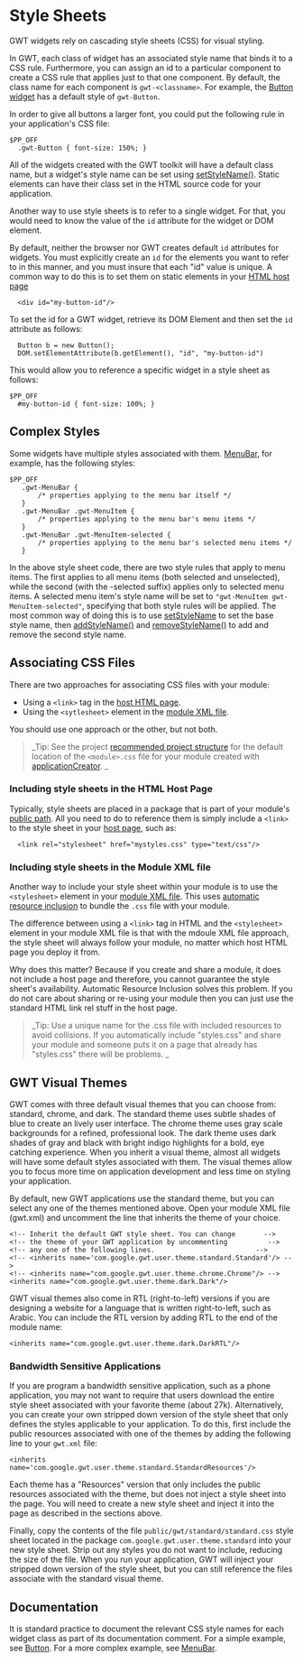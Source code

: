 # Style Sheets #

GWT widgets rely on cascading style sheets (CSS) for visual styling.

In GWT, each class of widget has an associated style name that binds it to a CSS rule. Furthermore, you can assign an id to a particular component to create a CSS rule that applies just to that one component. By default, the class name for each component is `gwt-<classname>`. For example, the [Button widget](http://google-web-toolkit.googlecode.com/svn/javadoc/1.5/com/google/gwt/user/client/ui/Button.html) has a default style of `gwt-Button`.

In order to give all buttons a larger font, you could put the following rule in your application's CSS file:

```
$PP_OFF
  .gwt-Button { font-size: 150%; }
```

All of the widgets created with the GWT toolkit will have a default class name, but a widget's style name can be set using [setStyleName()](http://google-web-toolkit.googlecode.com/svn/javadoc/1.5/com/google/gwt/user/client/ui/UIObject.html#setStyleName(java.lang.String)). Static elements can have their class set in the HTML source code for your application.

Another way to use style sheets is to refer to a single widget. For that, you would need to know the value of the `id` attribute for the widget or DOM element.

By default, neither the browser nor GWT creates default `id` attributes for widgets. You must explicitly create an `id` for the elements you want to refer to in this manner, and you must insure that each "id" value is unique. A common way to do this is to set them on static elements in your [HTML host page](DevGuideHostPage.md)

```
  <div id="my-button-id"/>
```

To set the id for a GWT widget, retrieve its DOM Element and then set the `id` attribute as follows:

```
  Button b = new Button();
  DOM.setElementAttribute(b.getElement(), "id", "my-button-id")
```

This would allow you to reference a specific widget in a style sheet as follows:

```
$PP_OFF
  #my-button-id { font-size: 100%; }
```


## Complex Styles ##

Some widgets have multiple styles associated with them. [MenuBar](http://google-web-toolkit.googlecode.com/svn/javadoc/1.5/com/google/gwt/user/client/ui/MenuBar.html), for example, has the following styles:


```
$PP_OFF
   .gwt-MenuBar { 
       /* properties applying to the menu bar itself */ 
   }
   .gwt-MenuBar .gwt-MenuItem { 
       /* properties applying to the menu bar's menu items */ 
   }
   .gwt-MenuBar .gwt-MenuItem-selected { 
       /* properties applying to the menu bar's selected menu items */
   }
```

In the above style sheet code, there are two style rules that apply to menu items. The first applies to all menu items (both selected and unselected), while the second (with the -selected suffix) applies only to selected menu items. A selected menu item's style name will be set to `"gwt-MenuItem gwt-MenuItem-selected"`, specifying that both style rules will be applied. The most common way of doing this is to use [setStyleName](http://google-web-toolkit.googlecode.com/svn/javadoc/1.5/com/google/gwt/user/client/ui/UIObject.html#setStyleName(java.lang.String)) to set the base style name, then [addStyleName()](http://google-web-toolkit.googlecode.com/svn/javadoc/1.5/com/google/gwt/user/client/ui/UIObject.html#addStyleName(java.lang.String)) and [removeStyleName()](http://google-web-toolkit.googlecode.com/svn/javadoc/1.5/com/google/gwt/user/client/ui/UIObject.html#removeStyleName(java.lang.String)) to add and remove the second style name.


## Associating CSS Files ##


There are two approaches for associating CSS files with your module:

  * Using a `<link>` tag in the  [host HTML page](DevGuideHostPage.md).
  * Using the `<sytlesheet>` element in the [module XML file](DevGuideModuleXml.md).

You should use one approach or the other, but not both.

> _Tip: See the project [recommended project structure](DevGuideProjectStructure.md) for the default location of the `<module>.css` file for your module created with [applicationCreator](DevGuideApplicationCreator.md).
>_


### Including style sheets in the HTML Host Page ###

Typically, style sheets are placed in a package that is part of your module's [public path](DevGuideModules.md). All you need to do to reference them is simply include a `<link>` to the style sheet in your [host page](DevGuideHostPage.md), such as:

```
  <link rel="stylesheet" href="mystyles.css" type="text/css"/>
```

### Including style sheets in the Module XML file ###


Another way to include your style sheet within your module is to use the `<stylesheet>` element in your [module XML file](DevGuideModuleXml.md). This uses [automatic resource inclusion](DevGuideAutomaticResourceInjection.md) to bundle the `.css` file with your module.

The difference between using a `<link>` tag in HTML and the `<stylesheet>` element in your module XML file is that with the mdoule XML file approach, the style sheet will always follow your module, no matter which host HTML page you deploy it from.

Why does this matter?  Because if you create and share a module, it does not include a host page and therefore, you cannot guarantee the style sheet's availability. Automatic Resource Inclusion solves this problem. If you do not care about sharing or re-using your module then you can just use the standard HTML link rel stuff in the host page.

> _Tip: Use a unique name for the .css file with included resources to avoid collisions. If you automatically include "styles.css" and share your module and someone puts it on a page that already has "styles.css" there will be problems.
>_

## GWT Visual Themes ##

GWT comes with three default visual themes that you can choose from: standard, chrome, and dark. The standard theme uses subtle shades of blue to create an lively user interface. The chrome theme uses gray scale backgrounds for a refined, professional look. The dark theme uses dark shades of gray and black with bright indigo highlights for a bold, eye catching experience. When you inherit a visual theme, almost all widgets will have some default styles associated with them. The visual themes allow you to focus more time on application development and less time on styling your application.

By default, new GWT applications use the standard theme, but you can select any one of the themes mentioned above. Open your module XML file (gwt.xml) and uncomment the line that inherits the theme of your choice.
```
<!-- Inherit the default GWT style sheet. You can change       -->
<!-- the theme of your GWT application by uncommenting          -->
<!-- any one of the following lines.                         -->
<!-- <inherits name='com.google.gwt.user.theme.standard.Standard'/> -->
<!-- <inherits name="com.google.gwt.user.theme.chrome.Chrome"/> -->
<inherits name="com.google.gwt.user.theme.dark.Dark"/>
```

GWT visual themes also come in RTL (right-to-left) versions if you are designing a website for a language that is written right-to-left, such as Arabic. You can include the RTL version by adding RTL to the end of the module name:
```
<inherits name="com.google.gwt.user.theme.dark.DarkRTL"/>
```

### Bandwidth Sensitive Applications ###

If you are program a bandwidth sensitive application, such as a phone application, you may not want to require that users download the entire style sheet associated with your favorite theme (about 27k). Alternatively, you can create your own stripped down version of the style sheet that only defines the styles applicable to your application. To do this, first include the public resources associated with one of the themes by adding the following line to your `gwt.xml` file:
```
<inherits name='com.google.gwt.user.theme.standard.StandardResources'/>
```

Each theme has a "Resources" version that only includes the public resources associated with the theme, but does not inject a style sheet into the page. You will need to create a new style sheet and inject it into the page as described in the sections above.

Finally, copy the contents of the file `public/gwt/standard/standard.css` style sheet located in the package `com.google.gwt.user.theme.standard` into your new style sheet. Strip out any styles you do not want to include, reducing the size of the file. When you run your application, GWT will inject your stripped down version of the style sheet, but you can still reference the files associate with the standard visual theme.

## Documentation ##

It is standard practice to document the relevant CSS style names for each widget class as part of its documentation comment. For a simple example, see [Button](http://google-web-toolkit.googlecode.com/svn/javadoc/1.5/com/google/gwt/user/client/ui/Button.html). For a more complex example, see [MenuBar](http://google-web-toolkit.googlecode.com/svn/javadoc/1.5/com/google/gwt/user/client/ui/MenuBar.html).
